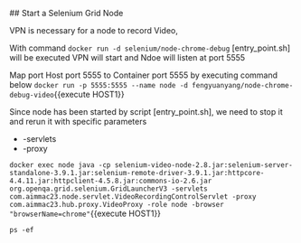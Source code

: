 ## Start a Selenium Grid Node

VPN is necessary for a node to record Video, 

With command
`docker run -d selenium/node-chrome-debug`
[entry_point.sh] will be executed
VPN will start and Ndoe will listen at port 5555

Map port Host port 5555 to Container port 5555 by executing command below
`docker run -p 5555:5555 --name node -d fengyuanyang/node-chrome-debug-video`{{execute HOST1}}

Since node has been started by script [entry_point.sh], we need to stop it and rerun it with specific parameters
* -servlets
* -proxy

<!-- `docker exec -it node bash`{{execute HOST1}}

`java -cp selenium-video-node-2.8.jar:selenium-server-standalone-3.9.1.jar:selenium-remote-driver-3.9.1.jar:httpcore-4.4.11.jar:httpclient-4.5.8.jar:commons-io-2.6.jar org.openqa.grid.selenium.GridLauncherV3 -servlets com.aimmac23.node.servlet.VideoRecordingControlServlet -proxy com.aimmac23.hub.proxy.VideoProxy -role node -browser "browserName=chrome"`{{execute HOST1}} -->


`docker exec node java -cp selenium-video-node-2.8.jar:selenium-server-standalone-3.9.1.jar:selenium-remote-driver-3.9.1.jar:httpcore-4.4.11.jar:httpclient-4.5.8.jar:commons-io-2.6.jar org.openqa.grid.selenium.GridLauncherV3 -servlets com.aimmac23.node.servlet.VideoRecordingControlServlet -proxy com.aimmac23.hub.proxy.VideoProxy -role node -browser "browserName=chrome"`{{execute HOST1}}

`ps -ef`
